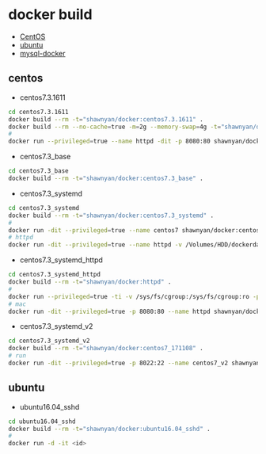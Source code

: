 # docker build

- [CentOS](#centos)
- [ubuntu](#ubuntu)
- [mysql-docker](mysql-docker.md)

## centos

- centos7.3.1611
```bash
cd centos7.3.1611
docker build --rm -t="shawnyan/docker:centos7.3.1611" .
docker build --rm --no-cache=true -m=2g --memory-swap=4g -t="shawnyan/docker:centos7.3.1611_2m" .
#
docker run --privileged=true --name httpd -dit -p 8080:80 shawnyan/docker:centos7.3.1611 /usr/sbin/init
```

- centos7.3_base
```bash
cd centos7.3_base
docker build --rm -t="shawnyan/docker:centos7.3_base" .
```

- centos7.3_systemd
```bash
cd centos7.3_systemd
docker build --rm -t="shawnyan/docker:centos7.3_systemd" .
#
docker run -dit --privileged=true --name centos7 shawnyan/docker:centos7.3_systemd
# httpd
docker run -dit --privileged=true --name httpd -v /Volumes/HDD/dockerdata:/data:rw -p 8080:80 shawnyan/docker:centos7_v2
``` 

- centos7.3_systemd_httpd
```bash
cd centos7.3_systemd_httpd
docker build --rm -t="shawnyan/docker:httpd" .
#
docker run --privileged=true -ti -v /sys/fs/cgroup:/sys/fs/cgroup:ro -p 80:80 shawnyan/docker:httpd
# mac
docker run -dit --privileged=true -p 8080:80 --name httpd shawnyan/docker:httpd
``` 

- centos7.3_systemd_v2
```bash
cd centos7.3_systemd_v2
docker build --rm -t="shawnyan/docker:centos7_171108" .
# run
docker run -dit --privileged=true -p 8022:22 --name centos7_v2 shawnyan/docker:centos7_171108
``` 

## ubuntu

- ubuntu16.04_sshd
```bash
cd ubuntu16.04_sshd
docker build --rm -t="shawnyan/docker:ubuntu16.04_sshd" .
#
docker run -d -it <id>
```

